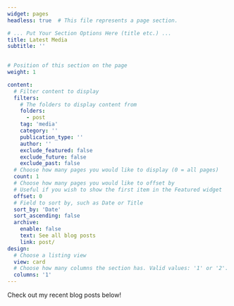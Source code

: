 ```yaml
---
widget: pages
headless: true  # This file represents a page section.

# ... Put Your Section Options Here (title etc.) ...
title: Latest Media
subtitle: ''
  

# Position of this section on the page
weight: 1

content:
  # Filter content to display
  filters:
    # The folders to display content from
    folders:
      - post
    tag: 'media'
    category: ''
    publication_type: ''
    author: ''
    exclude_featured: false
    exclude_future: false
    exclude_past: false
  # Choose how many pages you would like to display (0 = all pages)
  count: 1
  # Choose how many pages you would like to offset by
  # Useful if you wish to show the first item in the Featured widget
  offset: 0
  # Field to sort by, such as Date or Title
  sort_by: 'Date'
  sort_ascending: false
  archive:
    enable: false
    text: See all blog posts
    link: post/
design:
  # Choose a listing view
  view: card
  # Choose how many columns the section has. Valid values: '1' or '2'.
  columns: '1'
---
```


Check out my recent blog posts below!
